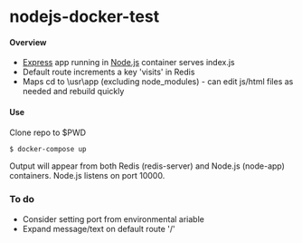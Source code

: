 # nodejs-docker-test

#### Overview
   - [Express](https://expressjs.com/) app running in [Node.js](https://nodejs.org/) container serves index.js
   - Default route increments a key 'visits' in Redis
   - Maps cd to \usr\app (excluding node_modules) - can edit js/html files as needed and rebuild quickly

#### Use
Clone repo to $PWD
```bash
$ docker-compose up
```
Output will appear from both Redis (redis-server) and Node.js (node-app) containers.
Node.js listens on port 10000.

### To do
  - Consider setting port from environmental ariable
  - Expand message/text on default route '/'
